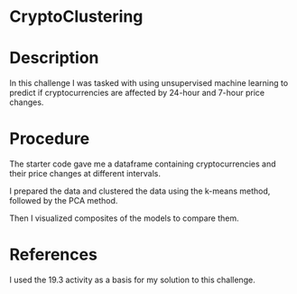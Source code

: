 # CryptoClustering
 
# Description
In this challenge I was tasked with using unsupervised machine learning to predict if cryptocurrencies are affected by 24-hour and 7-hour price changes. 

# Procedure
The starter code gave me a dataframe containing cryptocurrencies and their price changes at different intervals.

I prepared the data and clustered the data using the k-means method, followed by the PCA method.

Then I visualized composites of the models to compare them.

# References

I used the 19.3 activity as a basis for my solution to this challenge.
